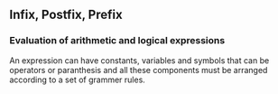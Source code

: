 ## Infix, Postfix, Prefix

### Evaluation of arithmetic and logical expressions

An expression can have constants, variables and symbols that can be operators or paranthesis and all these components must be arranged according to a set of grammer rules.
